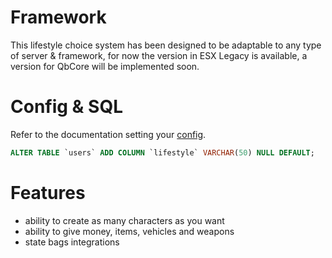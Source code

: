 
# Framework
This lifestyle choice system has been designed to be adaptable to any type of server & framework, for now the version in ESX Legacy is available, a version for QbCore will be implemented soon.

# Config & SQL
Refer to the documentation setting your [config](https://app.gitbook.com/o/VU48gAOQ4jpQWkaNwQgG/s/FntAdaW2turge3bhlAYX/). 
```sql
ALTER TABLE `users` ADD COLUMN `lifestyle` VARCHAR(50) NULL DEFAULT;
```

# Features
* ability to create as many characters as you want
* ability to give money, items, vehicles and weapons
* state bags integrations
